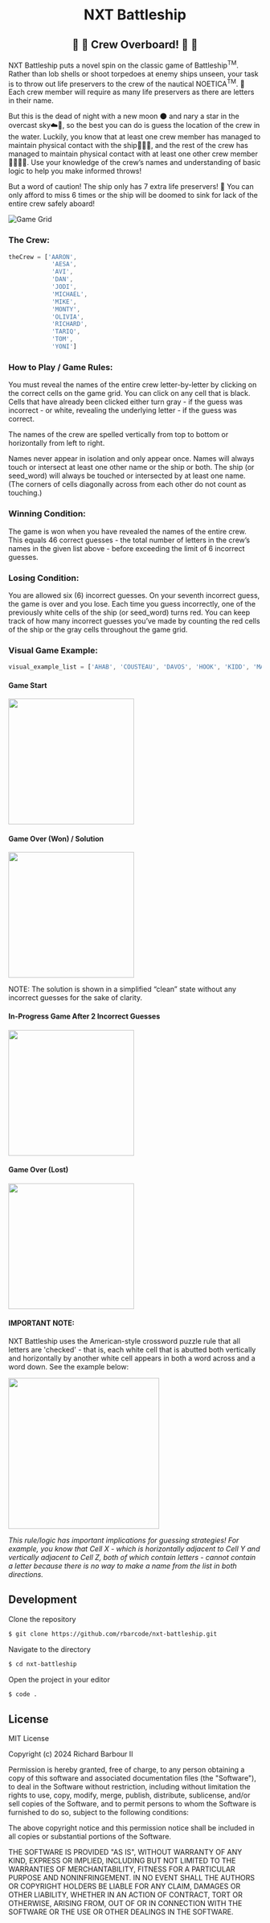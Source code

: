 <h1 style="text-align: center;"> NXT Battleship </h1>

<h2 style="text-align: center;"> 🚢 🛟 Crew Overboard! 🛟 🚢 </h2>


NXT Battleship puts a novel spin on the classic game of Battleship<sup>TM</sup>. Rather than lob shells or shoot torpedoes at enemy ships unseen, your task is to throw out life preservers to the crew of the nautical NOETICA<sup>TM</sup>. 🛟 Each crew member will require as many life preservers as there are letters in their name.

But this is the dead of night with a new moon 🌑 and nary a star in the overcast sky☁️🌌, so the best you can do is guess the location of the crew in the water. Luckily, you know that at least one crew member has managed to maintain physical contact with the ship🚢🏊‍♀️, and the rest of the crew has managed to maintain physical contact with at least one other crew member🏊🏿🏊‍♂️. Use your knowledge of the crew’s names and understanding of basic logic to help you make informed throws!

But a word of caution! The ship only has 7 extra life preservers! 🛟 You can only afford to miss 6 times or the ship will be doomed to sink for lack of the entire crew safely aboard! 

![Game Grid](/img/game_grid.png)

### The Crew:
  
```js
theCrew = ['AARON',
            'AESA',
            'AVI',
            'DAN',
            'JODI',
            'MICHAEL',
            'MIKE',
            'MONTY',
            'OLIVIA',
            'RICHARD',
            'TARIQ',
            'TOM',
            'YONI']
```

### How to Play / Game Rules:

You must reveal the names of the entire crew letter-by-letter by clicking on the correct cells on the game grid. You can click on any cell that is black. Cells that have already been clicked either turn gray - if the guess was incorrect - or white, revealing the underlying letter - if the guess was correct.

The names of the crew are spelled vertically from top to bottom or horizontally from left to right.

Names never appear in isolation and only appear once. Names will always touch or intersect at least one other name or the ship or both. The ship (or seed_word) will always be touched or intersected by at least one name. (The corners of cells diagonally across from each other do not count as touching.)

### Winning Condition:

The game is won when you have revealed the names of the entire crew. This equals 46 correct guesses - the total number of letters in the crew’s names in the given list above - before exceeding the limit of 6 incorrect guesses.

### Losing Condition:

You are allowed six (6) incorrect guesses. On your seventh incorrect guess, the game is over and you lose. Each time you guess incorrectly, one of the previously white cells of the ship (or seed_word) turns red. You can keep track of how many incorrect guesses you’ve made by counting the red cells of the ship or the gray cells throughout the game grid.

### Visual Game Example:

```js
visual_example_list = ['AHAB', 'COUSTEAU', 'DAVOS', 'HOOK', 'KIDD', 'MAGELLAN', 'MOANA', 'POPEYE', 'ROSE', 'SINBAD', 'SPARROW', 'WILL']
```

#### Game Start
<img src="img/example_start.png" width="250">

#### Game Over (Won) / Solution
<img src="img/example_solution.png" width="250">

NOTE: The solution is shown in a simplified “clean” state without any incorrect guesses for the sake of clarity.

#### In-Progress Game After 2 Incorrect Guesses
<img src="img/example_2_incorrect.png" width="250">

#### Game Over (Lost)
<img src="img/example_lost.png" width="250">  

#### IMPORTANT NOTE:  
NXT Battleship uses the American-style crossword puzzle rule that all letters are 'checked' - that is, each white cell that is abutted both vertically and horizontally by another white cell appears in both a word across and a word down. See the example below:

<img src="img/example_xword_rule.png" width="300">

*This rule/logic has important implications for guessing strategies! For example, you know that Cell X - which is horizontally adjacent to Cell Y and vertically adjacent to Cell Z, both of which contain letters - cannot contain a letter because there is no way to make a name from the list in both directions.*

## Development

Clone the repository
```bash
$ git clone https://github.com/rbarcode/nxt-battleship.git
```

Navigate to the directory
```bash
$ cd nxt-battleship
```

Open the project in your editor
```bash
$ code .
```

## License

MIT License

Copyright (c) 2024 Richard Barbour II

Permission is hereby granted, free of charge, to any person obtaining a copy of this software and associated documentation files (the "Software"), to deal in the Software without restriction, including without limitation the rights to use, copy, modify, merge, publish, distribute, sublicense, and/or sell
copies of the Software, and to permit persons to whom the Software is furnished to do so, subject to the following conditions:

The above copyright notice and this permission notice shall be included in all copies or substantial portions of the Software.

THE SOFTWARE IS PROVIDED "AS IS", WITHOUT WARRANTY OF ANY KIND, EXPRESS OR IMPLIED, INCLUDING BUT NOT LIMITED TO THE WARRANTIES OF MERCHANTABILITY, FITNESS FOR A PARTICULAR PURPOSE AND NONINFRINGEMENT. IN NO EVENT SHALL THE AUTHORS OR COPYRIGHT HOLDERS BE LIABLE FOR ANY CLAIM, DAMAGES OR OTHER LIABILITY, WHETHER IN AN ACTION OF CONTRACT, TORT OR OTHERWISE, ARISING FROM,
OUT OF OR IN CONNECTION WITH THE SOFTWARE OR THE USE OR OTHER DEALINGS IN THE SOFTWARE.
